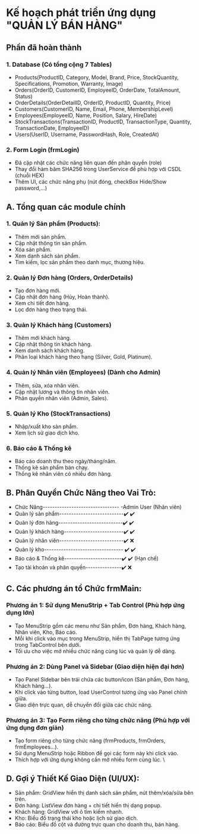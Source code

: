 # Kế hoạch phát triển ứng dụng "QUẢN LÝ BÁN HÀNG"

## Phần đã hoàn thành

### 1. Database (Có tổng cộng 7 Tables)
- Products(ProductID, Category, Model, Brand, Price, StockQuantity, Specifications, Promotion, Warranty, Image)
- Orders(OrderID, CustomerID, EmployeeID, OrderDate, TotalAmount, Status)
- OrderDetails(OrderDetailID, OrderID, ProductID, Quantity, Price)
- Customers(CustomerID, Name, Email, Phone, MembershipLevel)
- Employees(EmployeeID, Name, Position, Salary, HireDate)
- StockTransactions(TransactionID, ProductID, TransactionType, Quantity, TransactionDate, EmployeeID)
- Users(UserID, Username, PasswordHash, Role, CreatedAt)
### 2. Form Login (frmLogin)
- Đã cập nhật các chức năng liên quan đến phân quyền (role)
- Thay đổi hàm băm SHA256 trong UserService để phù hợp với CSDL (chuỗi HEX)
- Thêm UI, các chức năng phụ (nút đóng, checkBox Hide/Show password,...)

## A. Tổng quan các module chính

### 1. Quản lý Sản phẩm (Products):
- Thêm mới sản phẩm.
- Cập nhật thông tin sản phẩm.
- Xóa sản phẩm.
- Xem danh sách sản phẩm.
- Tìm kiếm, lọc sản phẩm theo danh mục, thương hiệu.

### 2. Quản lý Đơn hàng (Orders, OrderDetails)
- Tạo đơn hàng mới.
- Cập nhật đơn hàng (Hủy, Hoàn thành).
- Xem chi tiết đơn hàng.
- Lọc đơn hàng theo trạng thái.

### 3. Quản lý Khách hàng (Customers)
- Thêm mới khách hàng.
- Cập nhật thông tin khách hàng.
- Xem danh sách khách hàng.
- Phân loại khách hàng theo hạng (Silver, Gold, Platinum).

### 4. Quản lý Nhân viên (Employees) (Dành cho Admin)
- Thêm, sửa, xóa nhân viên.
- Cập nhật lương và thông tin nhân viên.
- Phân quyền nhân viên (Admin, Sales).

### 5. Quản lý Kho (StockTransactions)
- Nhập/xuất kho sản phẩm.
- Xem lịch sử giao dịch kho.

### 6. Báo cáo & Thống kê
- Báo cáo doanh thu theo ngày/tháng/năm.
- Thống kê sản phẩm bán chạy.
- Thống kê nhân viên có nhiều đơn hàng.


## B. Phân Quyền Chức Năng theo Vai Trò:
- Chức Năng-------------------------------- -Admin 	User (Nhân viên)
- Quản lý sản phẩm---------------------------✔️		✔️
- Quản lý đơn hàng---------------------------✔️		✔️
- Quản lý khách hàng-------------------------✔️		✔️
- Quản lý nhân viên---------------------------✔️		❌
- Quản lý kho--------------------------------- ✔️		✔️
- Báo cáo & Thống kê------------------------✔️		✔️ (Hạn chế)
- Tạo tài khoản và phân quyền---------------✔️		❌

## C. Các phương án tổ Chức frmMain:

### Phương án 1: Sử dụng MenuStrip + Tab Control (Phù hợp ứng dụng lớn)
- Tạo MenuStrip gồm các menu như Sản phẩm, Đơn hàng, Khách hàng, Nhân viên, Kho, Báo cáo.
- Mỗi khi click vào mục trong MenuStrip, hiển thị TabPage tương ứng trong TabControl bên dưới.
- Tối ưu cho việc mở nhiều chức năng cùng lúc và quản lý dễ dàng.
### Phương án 2: Dùng Panel và Sidebar (Giao diện hiện đại hơn)
- Tạo Panel Sidebar bên trái chứa các button/icon (Sản phẩm, Đơn hàng, Khách hàng...).
- Khi click vào từng button, load UserControl tương ứng vào Panel chính giữa.
- Giao diện trực quan, dễ chuyển đổi giữa các chức năng.
### Phương án 3: Tạo Form riêng cho từng chức năng (Phù hợp với ứng dụng đơn giản)
- Tạo form riêng cho từng chức năng (frmProducts, frmOrders, frmEmployees…).
- Sử dụng MenuStrip hoặc Ribbon để gọi các form này khi click vào.
- Thích hợp với ứng dụng không cần mở nhiều form cùng lúc. \

## D. Gợi ý Thiết Kế Giao Diện (UI/UX):
- Sản phẩm: GridView hiển thị danh sách sản phẩm, nút thêm/xóa/sửa bên trên.
- Đơn hàng: ListView đơn hàng + chi tiết hiển thị dạng popup.
- Khách hàng: GridView với ô tìm kiếm nhanh.
- Kho: Biểu đồ trạng thái kho hoặc lịch sử giao dịch.
- Báo cáo: Biểu đồ cột và đường trực quan cho doanh thu, bán hàng.